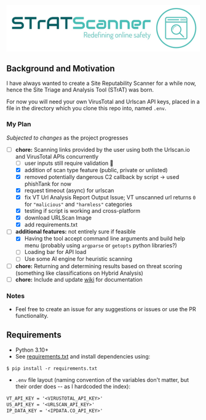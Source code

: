 ![STrAT Image](./assets/STrAT_logo.jpg)

## Background and Motivation

I have always wanted to create a Site Reputability Scanner for a while now, hence the Site Triage and Analysis Tool (STrAT) was born.

For now you will need your own VirusTotal and Urlscan API keys, placed in a file in the directory which you clone this repo into, named `.env`.

### My Plan

_Subjected to changes_ as the project progresses

- [ ] **chore:** Scanning links provided by the user using both the Urlscan.io and VirusTotal APIs concurrently
    - [ ] user inputs still require validation 👀
    - [x] addition of scan type feature (public, private or unlisted)
    - [x] removed potentially dangerous C2 callback by script -> used phishTank for now
    - [x] request timeout (async) for urlscan
    - [x] fix VT Url Analysis Report Output Issue; VT unscanned url returns `0` for `"malicious"` and `"harmless"` categories
    - [x] testing if script is working and cross-platform
    - [x] download URLScan Image
    - [x] add requirements.txt

- [ ] **additional features:** not entirely sure if feasible
    - [x] Having the tool accept command line arguments and build help menu (probably using `argparse` or `getopts` python libraries?) 
    - [ ] Loading bar for API load 
    - [ ] Use some AI engine for heuristic scanning

- [ ] **chore:** Returning and determining results based on threat scoring (something like classifications on Hybrid Analysis)
- [ ] **chore:** Include and update [wiki](https://github.com/RyanNgCT/STrAT/wiki) for documentation

### Notes
- Feel free to create an issue for any suggestions or issues or use the PR functionality. 

## Requirements
- Python 3.10+
- See [requirements.txt](./requirements.txt) and install dependencies using:
```
$ pip install -r requirements.txt
```
- `.env` file layout (naming convention of the variables don't matter, but their order does -- as I hardcoded the index):
```
VT_API_KEY = '<VIRUSTOTAL_API_KEY>'
US_API_KEY = '<URLSCAN_API_KEY>'
IP_DATA_KEY = '<IPDATA.CO_API_KEY>'
```